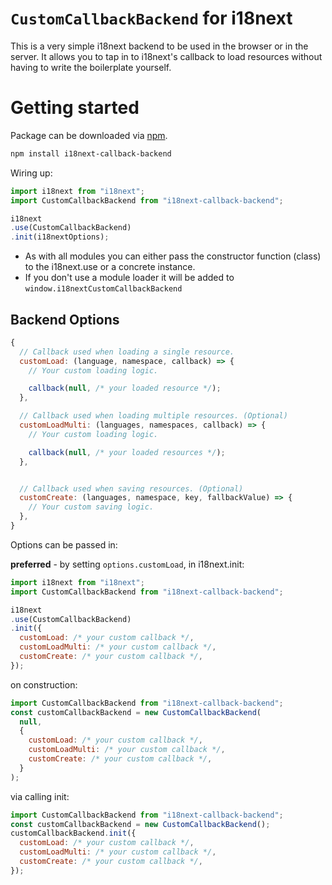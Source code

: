# `CustomCallbackBackend` for i18next

This is a very simple i18next backend to be used in the browser or in the
server. It allows you to tap in to i18next's callback to load resources without
having to write the boilerplate yourself.

# Getting started

Package can be downloaded via [npm](https://www.npmjs.com/package/i18next-callback-backend).

```bash
npm install i18next-callback-backend
```

Wiring up:

```js
import i18next from "i18next";
import CustomCallbackBackend from "i18next-callback-backend";

i18next
.use(CustomCallbackBackend)
.init(i18nextOptions);
```

- As with all modules you can either pass the constructor function (class) to the i18next.use or a concrete instance.
- If you don't use a module loader it will be added to `window.i18nextCustomCallbackBackend`

## Backend Options

```js
{
  // Callback used when loading a single resource.
  customLoad: (language, namespace, callback) => {
    // Your custom loading logic.

    callback(null, /* your loaded resource */);
  },

  // Callback used when loading multiple resources. (Optional)
  customLoadMulti: (languages, namespaces, callback) => {
    // Your custom loading logic.

    callback(null, /* your loaded resources */);
  },


  // Callback used when saving resources. (Optional)
  customCreate: (languages, namespace, key, fallbackValue) => {
    // Your custom saving logic.
  },
}
```

Options can be passed in:

**preferred** - by setting `options.customLoad`,  in i18next.init:

```js
import i18next from "i18next";
import CustomCallbackBackend from "i18next-callback-backend";

i18next
.use(CustomCallbackBackend)
.init({
  customLoad: /* your custom callback */,
  customLoadMulti: /* your custom callback */,
  customCreate: /* your custom callback */,
});
```

on construction:

```js
import CustomCallbackBackend from "i18next-callback-backend";
const customCallbackBackend = new CustomCallbackBackend(
  null,
  {
    customLoad: /* your custom callback */,
    customLoadMulti: /* your custom callback */,
    customCreate: /* your custom callback */,
  }
);
```

via calling init:

```js
import CustomCallbackBackend from "i18next-callback-backend";
const customCallbackBackend = new CustomCallbackBackend();
customCallbackBackend.init({
  customLoad: /* your custom callback */,
  customLoadMulti: /* your custom callback */,
  customCreate: /* your custom callback */,
});
```
